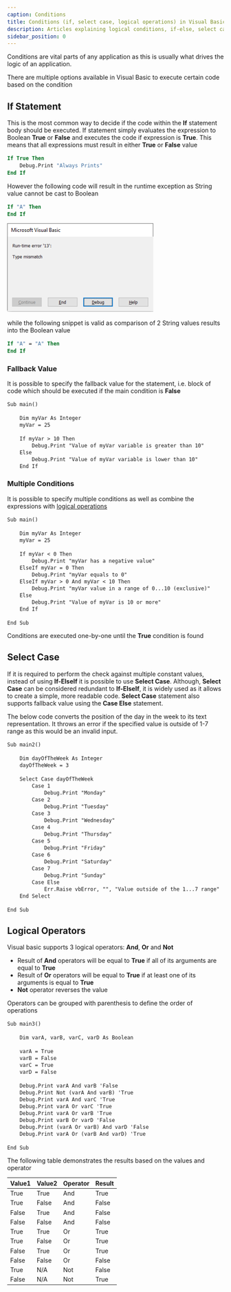 ```yaml
---
caption: Conditions
title: Conditions (if, select case, logical operations) in Visual Basic
description: Articles explaining logical conditions, if-else, select case statements and boolean operations
sidebar_position: 0
---
```

Conditions are vital parts of any application as this is usually what drives the logic of an application.

There are multiple options available in Visual Basic to execute certain code based on the condition

## If Statement

This is the most common way to decide if the code within the **If** statement body should be executed. If statement simply evaluates the expression to Boolean **True** or **False** and executes the code if expression is **True**. This means that all expressions must result in either **True** or **False** value

~~~ vb jagged
If True Then
    Debug.Print "Always Prints"
End If
~~~

However the following code will result in the runtime exception as String value cannot be cast to Boolean

~~~ vb jagged
If "A" Then
End If
~~~

![Type mismatch runtime error](type-mismatch-runtime-error.png)

while the following snippet is valid as comparison of 2 String values results into the Boolean value

~~~ vb jagged
If "A" = "A" Then
End If
~~~

### Fallback Value

It is possible to specify the fallback value for the statement, i.e. block of code which should be executed if the main condition is **False**

~~~vba
Sub main()

    Dim myVar As Integer
    myVar = 25
    
    If myVar > 10 Then
        Debug.Print "Value of myVar variable is greater than 10"
    Else
        Debug.Print "Value of myVar variable is lower than 10"
    End If
~~~

### Multiple Сonditions

It is possible to specify multiple conditions as well as combine the expressions with [logical operations](#logical-operators)

~~~vba
Sub main()

    Dim myVar As Integer
    myVar = 25
    
    If myVar < 0 Then
        Debug.Print "myVar has a negative value"
    ElseIf myVar = 0 Then
        Debug.Print "myVar equals to 0"
    ElseIf myVar > 0 And myVar < 10 Then
        Debug.Print "myVar value in a range of 0...10 (exclusive)"
    Else
        Debug.Print "Value of myVar is 10 or more"
    End If
    
End Sub
~~~


Conditions are executed one-by-one until the **True** condition is found

## Select Case

If it is required to perform the check against multiple constant values, instead of using **If-ElseIf** it is possible to use **Select Case**. Although, **Select Case** can be considered redundant to **If-ElseIf**, it is widely used as it allows to create a simple, more readable code. **Select Case** statement also supports fallback value using the **Case Else** statement.

The below code converts the position of the day in the week to its text representation. It throws an error if the specified value is outside of 1-7 range as this would be an invalid input.


~~~
Sub main2()

    Dim dayOfTheWeek As Integer
    dayOfTheWeek = 3
    
    Select Case dayOfTheWeek
        Case 1
            Debug.Print "Monday"
        Case 2
            Debug.Print "Tuesday"
        Case 3
            Debug.Print "Wednesday"
        Case 4
            Debug.Print "Thursday"
        Case 5
            Debug.Print "Friday"
        Case 6
            Debug.Print "Saturday"
        Case 7
            Debug.Print "Sunday"
        Case Else
            Err.Raise vbError, "", "Value outside of the 1...7 range"
    End Select

End Sub
~~~


## Logical Operators

Visual basic supports 3 logical operators: **And**, **Or** and **Not**

* Result of **And** operators will be equal to **True** if all of its arguments are equal to **True**
* Result of **Or** operators will be equal to **True** if at least one of its arguments is equal to **True**
* **Not** operator reverses the value

Operators can be grouped with parenthesis to define the order of operations


~~~vba
Sub main3()
    
    Dim varA, varB, varC, varD As Boolean
        
    varA = True
    varB = False
    varC = True
    varD = False
    
    Debug.Print varA And varB 'False
    Debug.Print Not (varA And varB) 'True
    Debug.Print varA And varC 'True
    Debug.Print varA Or varC 'True
    Debug.Print varA Or varB 'True
    Debug.Print varB Or varD 'False
    Debug.Print (varA Or varB) And varD 'False
    Debug.Print varA Or (varB And varD) 'True
    
End Sub
~~~

The following table demonstrates the results based on the values and operator

| Value1 | Value2 | Operator | Result |
|--------|--------|----------|--------|
| True   | True   | And      | True   |
| True   | False  | And      | False  |
| False  | True   | And      | False  |
| False  | False  | And      | False  |
| True   | True   | Or       | True   |
| True   | False  | Or       | True   |
| False  | True   | Or       | True   |
| False  | False  | Or       | False  |
| True   | N/A    | Not      | False  |
| False  | N/A    | Not      | True   |
